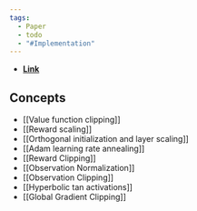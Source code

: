 ```yaml
---
tags:
  - Paper
  - todo
  - "#Implementation"
---
```

- **[Link](https://iclr.cc/virtual_2020/poster_r1etN1rtPB.html)**

## Concepts

- [[Value function clipping]]
- [[Reward scaling]]
- [[Orthogonal initialization and layer scaling]]
- [[Adam learning rate annealing]]
- [[Reward Clipping]]
- [[Observation Normalization]]
- [[Observation Clipping]]
- [[Hyperbolic tan activations]]
- [[Global Gradient Clipping]]